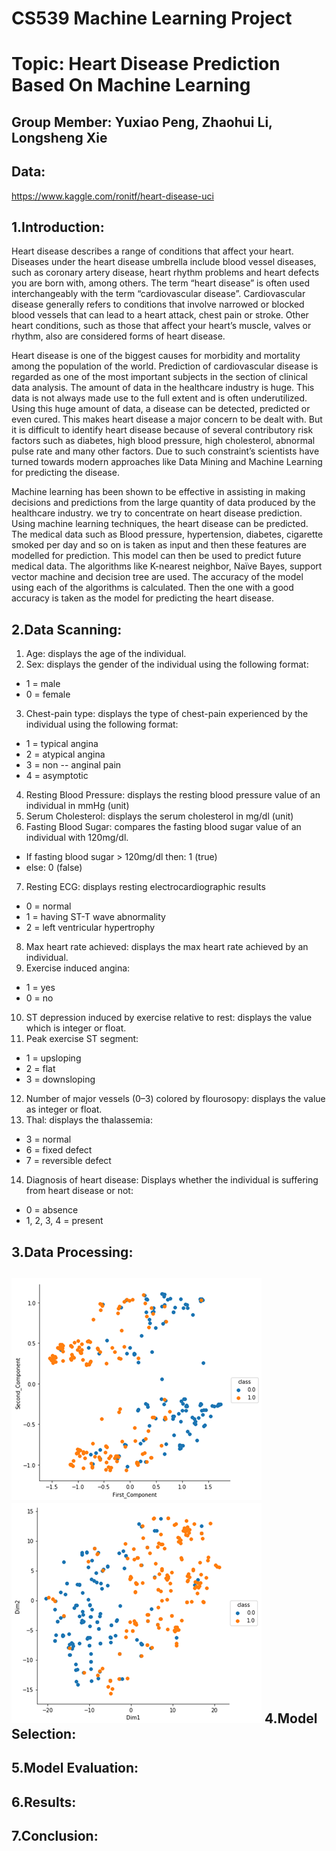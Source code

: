 CS539 Machine Learning Project
===
Topic: Heart Disease Prediction Based On Machine Learning
===

Group Member: Yuxiao Peng, Zhaohui Li, Longsheng Xie
---
Data:
---
https://www.kaggle.com/ronitf/heart-disease-uci


1.Introduction:
---
Heart disease describes a range of conditions that affect your heart. Diseases under the heart disease umbrella include blood vessel diseases, such as coronary artery disease, heart rhythm problems and heart defects you are born with, among others. The term “heart disease” is often used interchangeably with the term “cardiovascular disease”. Cardiovascular disease generally refers to conditions that involve narrowed or blocked blood vessels that can lead to a heart attack, chest pain or stroke. Other heart conditions, such as those that affect your heart’s muscle, valves or rhythm, also are considered forms of heart disease.

Heart disease is one of the biggest causes for morbidity and mortality among the population of the world. Prediction of cardiovascular disease is regarded as one of the most important subjects in the section of clinical data analysis. The amount of data in the healthcare industry is huge. This data is not always made use to the full extent and is often underutilized. Using this huge amount of data, a disease can be detected, predicted or even cured. This makes heart disease a major concern to be dealt with. But it is difficult to identify heart disease because of several contributory risk factors such as diabetes, high blood pressure, high cholesterol, abnormal pulse rate and many other factors. Due to such constraint’s scientists have turned towards modern approaches like Data Mining and Machine Learning for predicting the disease.

Machine learning has been shown to be effective in assisting in making decisions and predictions from the large quantity of data produced by the healthcare industry. we try to concentrate on heart disease prediction. Using machine learning techniques, the heart disease can be predicted. The medical data such as Blood pressure, hypertension, diabetes, cigarette smoked per day and so on is taken as input and then these features are modelled for prediction. This model can then be used to predict future medical data. The algorithms like K-nearest neighbor, Naïve Bayes, support vector machine and decision tree are used. The accuracy of the model using each of the algorithms is calculated. Then the one with a good accuracy is taken as the model for predicting the heart disease.

2.Data Scanning:
---
1. Age: displays the age of the individual.
2. Sex: displays the gender of the individual using the following format:
 * 1 = male
 * 0 = female
3. Chest-pain type: displays the type of chest-pain experienced by the individual using the following format:
 * 1 = typical angina
 * 2 = atypical angina
 * 3 = non -- anginal pain
 * 4 = asymptotic
4. Resting Blood Pressure: displays the resting blood pressure value of an individual in mmHg (unit)
5. Serum Cholesterol: displays the serum cholesterol in mg/dl (unit)
6. Fasting Blood Sugar: compares the fasting blood sugar value of an individual with 120mg/dl.
 * If fasting blood sugar > 120mg/dl then: 1 (true)
 * else: 0 (false)
7. Resting ECG: displays resting electrocardiographic results
 * 0 = normal
 * 1 = having ST-T wave abnormality
 * 2 = left ventricular hypertrophy
8. Max heart rate achieved: displays the max heart rate achieved by an individual.
9. Exercise induced angina:
 * 1 = yes
 * 0 = no
10. ST depression induced by exercise relative to rest: displays the value which is integer or float.
11. Peak exercise ST segment:
 * 1 = upsloping
 * 2 = flat
 * 3 = downsloping
12. Number of major vessels (0–3) colored by flourosopy: displays the value as integer or float.
13. Thal: displays the thalassemia:
 * 3 = normal
 * 6 = fixed defect
 * 7 = reversible defect
14. Diagnosis of heart disease: Displays whether the individual is suffering from heart disease or not:
 * 0 = absence
 * 1, 2, 3, 4 = present

3.Data Processing:
---
![image](image/9.png)
![image](image/10.png)
4.Model Selection:
---

5.Model Evaluation:
---

6.Results:
---

7.Conclusion:
---

